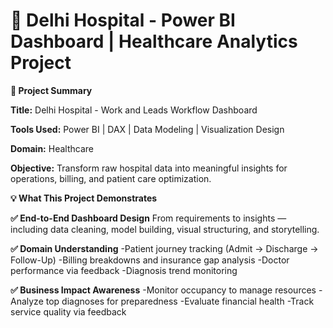 # 💼 Delhi Hospital - Power BI Dashboard | Healthcare Analytics Project

**📌 Project Summary**

**Title:** Delhi Hospital - Work and Leads Workflow Dashboard

**Tools Used:** Power BI | DAX | Data Modeling | Visualization Design

**Domain:** Healthcare

**Objective:** Transform raw hospital data into meaningful insights for operations, billing, and patient care optimization.


**💡 What This Project Demonstrates**

**✅ End-to-End Dashboard Design**
From requirements to insights — including data cleaning, model building, visual structuring, and storytelling.

**✅ Domain Understanding**
-Patient journey tracking (Admit → Discharge → Follow-Up)
-Billing breakdowns and insurance gap analysis
-Doctor performance via feedback
-Diagnosis trend monitoring

**✅ Business Impact Awareness**
-Monitor occupancy to manage resources
-Analyze top diagnoses for preparedness
-Evaluate financial health
-Track service quality via feedback

